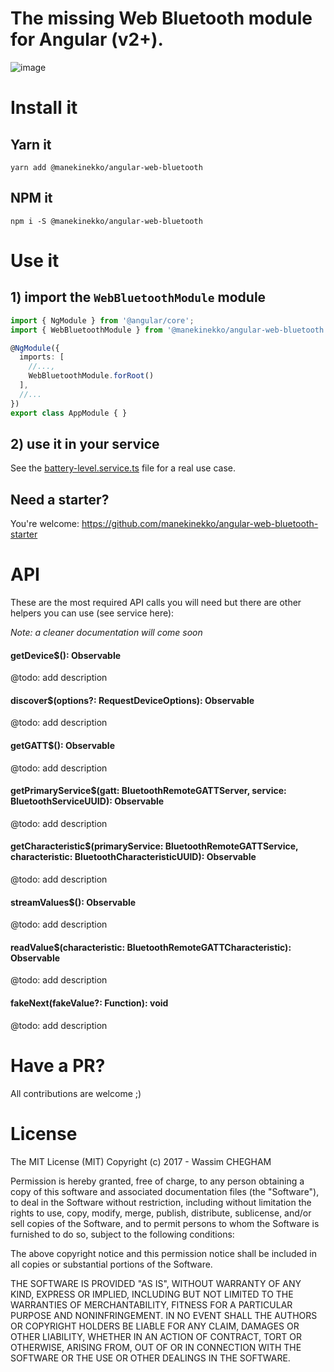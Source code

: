 # The missing Web Bluetooth module for Angular (v2+).

![image](https://cloud.githubusercontent.com/assets/1699357/21510721/556f650c-cc97-11e6-8a69-ddd67eeeebb8.png)

 
# Install it 

## Yarn it

`yarn add @manekinekko/angular-web-bluetooth`

## NPM it

`npm i -S @manekinekko/angular-web-bluetooth`

# Use it

## 1) import the `WebBluetoothModule` module

```typescript
import { NgModule } from '@angular/core';
import { WebBluetoothModule } from '@manekinekko/angular-web-bluetooth';

@NgModule({
  imports: [
    //...,
    WebBluetoothModule.forRoot()
  ],
  //...
})
export class AppModule { }

```

## 2) use it in your service

See the [battery-level.service.ts](https://github.com/manekinekko/angular-web-bluetooth-starter/blob/master/src/app/battery-level/battery-level.component.ts) file for a real use case.

## Need a starter?

You're welcome: https://github.com/manekinekko/angular-web-bluetooth-starter

# API

These are the most required API calls you will need but there are other helpers you can use (see service here):

_Note: a cleaner documentation will come soon_

#### getDevice$(): Observable<BluetoothDevice>
@todo: add description

#### discover$(options?: RequestDeviceOptions): Observable<number>
@todo: add description

#### getGATT$(): Observable<BluetoothRemoteGATTServer>
@todo: add description

#### getPrimaryService$(gatt: BluetoothRemoteGATTServer, service: BluetoothServiceUUID): Observable<BluetoothRemoteGATTService>
@todo: add description

#### getCharacteristic$(primaryService: BluetoothRemoteGATTService, characteristic: BluetoothCharacteristicUUID): Observable<BluetoothRemoteGATTCharacteristic>
@todo: add description

#### streamValues$(): Observable<DataView>
@todo: add description

#### readValue$(characteristic: BluetoothRemoteGATTCharacteristic): Observable<DataView>
@todo: add description

#### fakeNext(fakeValue?: Function): void
@todo: add description

# Have a PR?

All contributions are welcome ;)

# License

The MIT License (MIT) Copyright (c) 2017 - Wassim CHEGHAM

Permission is hereby granted, free of charge, to any person obtaining a copy of this software and associated documentation files (the "Software"), to deal in the Software without restriction, including without limitation the rights to use, copy, modify, merge, publish, distribute, sublicense, and/or sell copies of the Software, and to permit persons to whom the Software is furnished to do so, subject to the following conditions:

The above copyright notice and this permission notice shall be included in all copies or substantial portions of the Software.

THE SOFTWARE IS PROVIDED "AS IS", WITHOUT WARRANTY OF ANY KIND, EXPRESS OR IMPLIED, INCLUDING BUT NOT LIMITED TO THE WARRANTIES OF MERCHANTABILITY, FITNESS FOR A PARTICULAR PURPOSE AND NONINFRINGEMENT. IN NO EVENT SHALL THE AUTHORS OR COPYRIGHT HOLDERS BE LIABLE FOR ANY CLAIM, DAMAGES OR OTHER LIABILITY, WHETHER IN AN ACTION OF CONTRACT, TORT OR OTHERWISE, ARISING FROM, OUT OF OR IN CONNECTION WITH THE SOFTWARE OR THE USE OR OTHER DEALINGS IN THE SOFTWARE.
